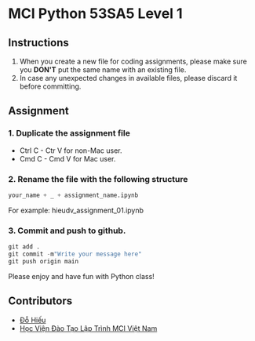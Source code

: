 # __MCI Python 53SA5 Level 1__

## Instructions

1. When you create a new file for coding assignments, please make sure you __DON'T__ put the same name with an existing file. 
2. In case any unexpected changes in available files, please discard it before committing.

## Assignment

### 1. Duplicate the assignment file

- Ctrl C - Ctr V for non-Mac user.
- Cmd C - Cmd V for Mac user.

### 2. Rename the file with the following structure

```python
your_name + _ + assignment_name.ipynb
```

For example: hieudv_assignment_01.ipynb

### 3. Commit and push to github.

```python
git add .
git commit -m"Write your message here"
git push origin main
```

Please enjoy and have fun with Python class!

## Contributors

- [Đỗ Hiếu](https://github.com/hieudarius)
- [Học Viện Đào Tạo Lập Trình MCI Việt Nam](https://www.facebook.com/MCIVietNam2021)
